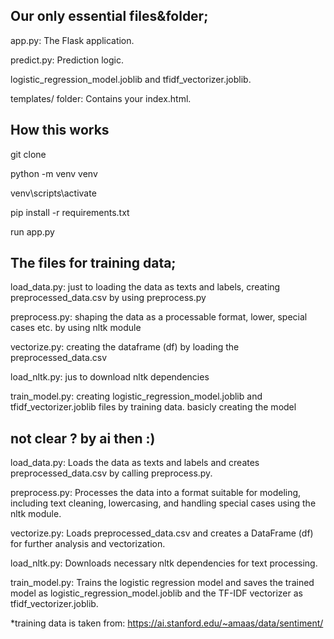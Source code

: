 ## Our only essential files&folder;

app.py: The Flask application.

predict.py: Prediction logic.

logistic_regression_model.joblib and tfidf_vectorizer.joblib.

templates/ folder: Contains your index.html.

## How this works

git clone 

python -m venv venv

venv\scripts\activate

pip install -r requirements.txt

run app.py

## The files for training data;

load_data.py: just to loading the data as texts and labels, creating preprocessed_data.csv by using preprocess.py

preprocess.py: shaping the data as a processable format, lower, special cases etc. by using nltk module

vectorize.py: creating the dataframe (df) by loading the preprocessed_data.csv

load_nltk.py: jus to download nltk dependencies

train_model.py: creating logistic_regression_model.joblib and tfidf_vectorizer.joblib files by training data. basicly creating the model


## not clear ? by ai then :)

load_data.py: Loads the data as texts and labels and creates preprocessed_data.csv by calling preprocess.py.

preprocess.py: Processes the data into a format suitable for modeling, including text cleaning, lowercasing, and handling special cases using the nltk module.

vectorize.py: Loads preprocessed_data.csv and creates a DataFrame (df) for further analysis and vectorization.

load_nltk.py: Downloads necessary nltk dependencies for text processing.

train_model.py: Trains the logistic regression model and saves the trained model as logistic_regression_model.joblib and the TF-IDF vectorizer as tfidf_vectorizer.joblib.

*training data is taken from: https://ai.stanford.edu/~amaas/data/sentiment/
